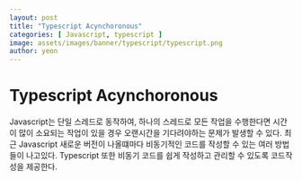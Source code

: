 ```yaml
---
layout: post
title: "Typescript Acynchoronous" 
categories: [ Javascript, typescript ]
image: assets/images/banner/typescript/typescript.png
author: yeon
---
```


# Typescript Acynchoronous
Javascript는 단일 스레드로 동작하여, 하나의 스레드로 모든 작업을 수행한다면 시간이 많이 소요되는 작업이 있을 경우 오랜시간을 기다려야하는 문제가 발생할 수 있다. 최근 Javascript 새로운 버전이 나올떄마다 비동기적인 코드를 작성할 수 있는 여러 방법들이 나고있다. Typescript 또한 비동기 코드를 쉽게 작성하고 관리할 수 있도록 코드작성을 제공한다.



<br><br><br>